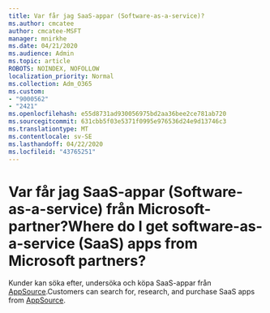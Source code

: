 ```yaml
---
title: Var får jag SaaS-appar (Software-as-a-service)?
ms.author: cmcatee
author: cmcatee-MSFT
manager: mnirkhe
ms.date: 04/21/2020
ms.audience: Admin
ms.topic: article
ROBOTS: NOINDEX, NOFOLLOW
localization_priority: Normal
ms.collection: Adm_O365
ms.custom:
- "9000562"
- "2421"
ms.openlocfilehash: e55d8731ad930056975bd2aa36bee2ce781ab720
ms.sourcegitcommit: 631cbb5f03e5371f0995e976536d24e9d13746c3
ms.translationtype: MT
ms.contentlocale: sv-SE
ms.lasthandoff: 04/22/2020
ms.locfileid: "43765251"
---
```

# <a name="where-do-i-get-software-as-a-service-saas-apps-from-microsoft-partners"></a><span data-ttu-id="7ae8b-102">Var får jag SaaS-appar (Software-as-a-service) från Microsoft-partner?</span><span class="sxs-lookup"><span data-stu-id="7ae8b-102">Where do I get software-as-a-service (SaaS) apps from Microsoft partners?</span></span>

<span data-ttu-id="7ae8b-103">Kunder kan söka efter, undersöka och köpa SaaS-appar från [AppSource](https://www.appsource.com/).</span><span class="sxs-lookup"><span data-stu-id="7ae8b-103">Customers can search for, research, and purchase SaaS apps from [AppSource](https://www.appsource.com/).</span></span>